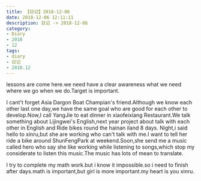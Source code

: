 ```yaml
---
title: 【日记】2018-12-06
date: 2018-12-06 12:11:11
description: 日记 -> 2018-12-06
category:
- Diary
- 2018
- 12
tags:
- diary
- 日记
- 2018.12
---
```


lessons are come here.we need have a clear awareness what we need where we go when we do.Target is important.

I cant't forget Asia Dargon Boat Champian's friend.Although we know each other last one day,we have the same goal who are good for each other to develop.Now,I call YangJie to eat dinner in xiaofeixiang Restaurant.We talk something about Lijingwei's English,next year project about talk with each other in English and Ride bikes round the hainan iland 8 days.
Night,i said hello to xinru,but she are working who can't talk with me.I want to tell her ride a bike around ShunFengPark at weekend.Soon,she send me a music called hero who say she like working while listening to songs,which stop my considerate to listen this music.The music has lots of mean to translate.

I try to complete my math work.but i know it impossible.so i need to finish after days.math is important,but girl is more important.my heart is you xinru.

